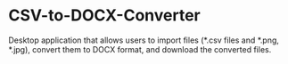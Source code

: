 # CSV-to-DOCX-Converter
Desktop application that allows users to import files (*.csv files and *.png, *.jpg), convert them to DOCX format, and download the converted files.
